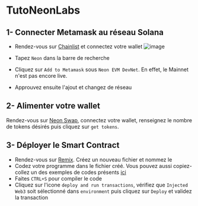 # TutoNeonLabs

## 1- Connecter Metamask au réseau Solana 

- Rendez-vous sur [Chainlist](chainlist.org/) et connectez votre wallet ![image](https://user-images.githubusercontent.com/35653371/151769361-78ad6ef3-ed0b-4450-a1c9-2fc8a82fde85.png)

- Tapez `Neon` dans la barre de recherche
- Cliquez sur `Add to Metamask` sous `Neon EVM DevNet`. En effet, le Mainnet n'est pas encore live.
- Approuvez ensuite l'ajout et changez de réseau



## 2- Alimenter votre wallet 

Rendez-vous sur [Neon Swap](https://neonswap.live/#/get-tokens), connectez votre wallet, renseignez le nombre de tokens désirés puis cliquez sur `get tokens`.



## 3- Déployer le Smart Contract

- Rendez-vous sur [Remix](https://remix.ethereum.org/). Créez un nouveau fichier et nommez le
- Codez votre programme dans le fichier créé. Vous pouvez aussi copiez-collez un des exemples de codes présents [ici](https://github.com/cryptoloutre/TutoNeonLabs/tree/main/exemples-smart-contract)
- Faites `CTRL+S` pour compiler le code
- Cliquez sur l'icone `deploy and run transactions`, vérifiez que `Injected Web3` soit sélectionné dans `environment` puis cliquez sur `Deploy` et validez la transaction

